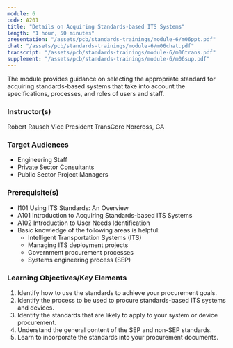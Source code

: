 ```yaml
---
module: 6
code: A201
title: "Details on Acquiring Standards-based ITS Systems"
length: "1 hour, 50 minutes"
presentation: "/assets/pcb/standards-trainings/module-6/m06ppt.pdf"
chat: "/assets/pcb/standards-trainings/module-6/m06chat.pdf"
transcript: "/assets/pcb/standards-trainings/module-6/m06trans.pdf"
supplement: "/assets/pcb/standards-trainings/module-6/m06sup.pdf"
---
```

The module provides guidance on selecting the appropriate standard for acquiring standards-based systems that take into account the specifications, processes, and roles of users and staff.

### Instructor(s)
Robert Rausch
Vice President
TransCore
Norcross, GA

### Target Audiences
* Engineering Staff
* Private Sector Consultants
* Public Sector Project Managers

### Prerequisite(s)
* I101 Using ITS Standards: An Overview
* A101 Introduction to Acquiring Standards-based ITS Systems
* A102 Introduction to User Needs Identification
* Basic knowledge of the following areas is helpful:
  * Intelligent Transportation Systems (ITS)
  * Managing ITS deployment projects
  * Government procurement processes
  * Systems engineering process (SEP)

### Learning Objectives/Key Elements
1. Identify how to use the standards to achieve your procurement goals.
2. Identify the process to be used to procure standards-based ITS systems and devices.
3. Identify the standards that are likely to apply to your system or device procurement.
4. Understand the general content of the SEP and non-SEP standards.
5. Learn to incorporate the standards into your procurement documents.